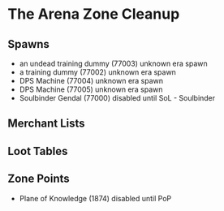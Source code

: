 # The Arena Zone Cleanup

## Spawns

* an undead training dummy (77003) unknown era spawn
* a training dummy (77002) unknown era spawn
* DPS Machine (77004) unknown era spawn
* DPS Machine (77005) unknown era spawn
* Soulbinder Gendal (77000) disabled until SoL - Soulbinder

## Merchant Lists

## Loot Tables

## Zone Points

* Plane of Knowledge (1874) disabled until PoP
